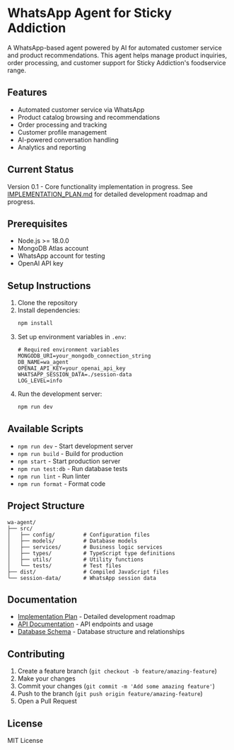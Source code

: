 # WhatsApp Agent for Sticky Addiction

A WhatsApp-based agent powered by AI for automated customer service and product recommendations. This agent helps manage product inquiries, order processing, and customer support for Sticky Addiction's foodservice range.

## Features

- Automated customer service via WhatsApp
- Product catalog browsing and recommendations
- Order processing and tracking
- Customer profile management
- AI-powered conversation handling
- Analytics and reporting

## Current Status

Version 0.1 - Core functionality implementation in progress. See [IMPLEMENTATION_PLAN.md](./IMPLEMENTATION_PLAN.md) for detailed development roadmap and progress.

## Prerequisites

- Node.js >= 18.0.0
- MongoDB Atlas account
- WhatsApp account for testing
- OpenAI API key

## Setup Instructions

1. Clone the repository
2. Install dependencies:
   ```bash
   npm install
   ```
3. Set up environment variables in `.env`:
   ```env
   # Required environment variables
   MONGODB_URI=your_mongodb_connection_string
   DB_NAME=wa_agent
   OPENAI_API_KEY=your_openai_api_key
   WHATSAPP_SESSION_DATA=./session-data
   LOG_LEVEL=info
   ```
4. Run the development server:
   ```bash
   npm run dev
   ```

## Available Scripts

- `npm run dev` - Start development server
- `npm run build` - Build for production
- `npm start` - Start production server
- `npm run test:db` - Run database tests
- `npm run lint` - Run linter
- `npm run format` - Format code

## Project Structure

```
wa-agent/
├── src/
│   ├── config/         # Configuration files
│   ├── models/         # Database models
│   ├── services/       # Business logic services
│   ├── types/          # TypeScript type definitions
│   ├── utils/          # Utility functions
│   └── tests/          # Test files
├── dist/               # Compiled JavaScript files
└── session-data/       # WhatsApp session data
```

## Documentation

- [Implementation Plan](./IMPLEMENTATION_PLAN.md) - Detailed development roadmap
- [API Documentation](./docs/API.md) - API endpoints and usage
- [Database Schema](./docs/SCHEMA.md) - Database structure and relationships

## Contributing

1. Create a feature branch (`git checkout -b feature/amazing-feature`)
2. Make your changes
3. Commit your changes (`git commit -m 'Add some amazing feature'`)
4. Push to the branch (`git push origin feature/amazing-feature`)
5. Open a Pull Request

## License

MIT License 